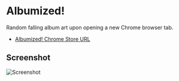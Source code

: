 # Albumized!
Random falling album art upon opening a new Chrome browser tab.

* [Albumized! Chrome Store URL](https://chrome.google.com/webstore/detail/albumized/mlkpfclkgiaocddpdpcmabfghfhhcnao)

## Screenshot
![Screenshot](https://lh3.googleusercontent.com/ToyQMfL162ZTi36jjGAnQDyuCwpOCcAKLDfxYEeDQdZy2p1YyxC0ePk2d5opIXtKVKrJWDxI=s1280-h800-e365-rw "Albumized!")
